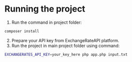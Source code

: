 # Running the project

1. Run the command in project folder:
```bash
composer install
```

2. Prepare your API key from ExchangeRateAPI platform.
3. Run the project in main project folder using command:  
```bash
EXCHANGERATES_API_KEY=your_key_here php app.php input.txt
```
